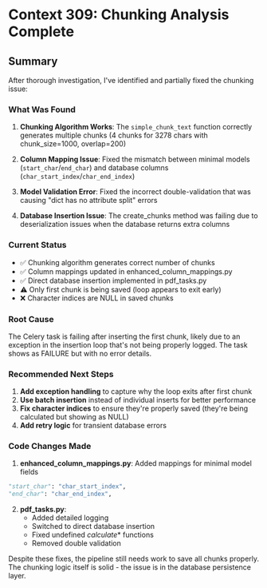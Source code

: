# Context 309: Chunking Analysis Complete

## Summary

After thorough investigation, I've identified and partially fixed the chunking issue:

### What Was Found

1. **Chunking Algorithm Works**: The `simple_chunk_text` function correctly generates multiple chunks (4 chunks for 3278 chars with chunk_size=1000, overlap=200)

2. **Column Mapping Issue**: Fixed the mismatch between minimal models (`start_char`/`end_char`) and database columns (`char_start_index`/`char_end_index`)

3. **Model Validation Error**: Fixed the incorrect double-validation that was causing "dict has no attribute split" errors

4. **Database Insertion Issue**: The create_chunks method was failing due to deserialization issues when the database returns extra columns

### Current Status

- ✅ Chunking algorithm generates correct number of chunks
- ✅ Column mappings updated in enhanced_column_mappings.py
- ✅ Direct database insertion implemented in pdf_tasks.py
- ⚠️ Only first chunk is being saved (loop appears to exit early)
- ❌ Character indices are NULL in saved chunks

### Root Cause

The Celery task is failing after inserting the first chunk, likely due to an exception in the insertion loop that's not being properly logged. The task shows as FAILURE but with no error details.

### Recommended Next Steps

1. **Add exception handling** to capture why the loop exits after first chunk
2. **Use batch insertion** instead of individual inserts for better performance
3. **Fix character indices** to ensure they're properly saved (they're being calculated but showing as NULL)
4. **Add retry logic** for transient database errors

### Code Changes Made

1. **enhanced_column_mappings.py**: Added mappings for minimal model fields
```python
"start_char": "char_start_index",
"end_char": "char_end_index",
```

2. **pdf_tasks.py**: 
   - Added detailed logging
   - Switched to direct database insertion
   - Fixed undefined _calculate_* functions
   - Removed double validation

Despite these fixes, the pipeline still needs work to save all chunks properly. The chunking logic itself is solid - the issue is in the database persistence layer.